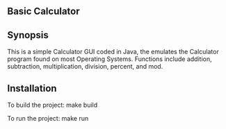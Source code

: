 ## Basic Calculator
## Synopsis

This is a simple Calculator GUI coded in Java, the emulates the Calculator program found on most Operating Systems. Functions include addition, subtraction, multiplication, division, percent, and mod.

## Installation

To build the project:
make build

To run the project:
make run

